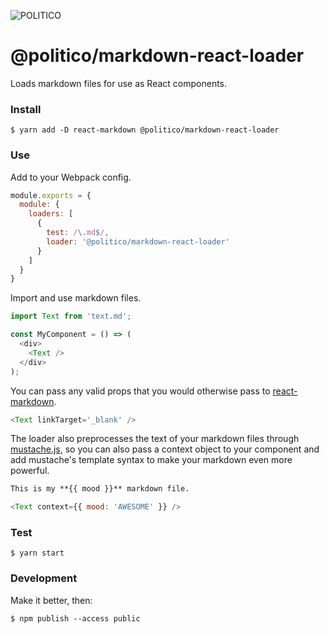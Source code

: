 ![POLITICO](https://rawgithub.com/The-Politico/src/master/images/logo/badge.png)

# @politico/markdown-react-loader

Loads markdown files for use as React components.

### Install

```
$ yarn add -D react-markdown @politico/markdown-react-loader
```

### Use

Add to your Webpack config.

```javascript
module.exports = {
  module: {
    loaders: [
      {
        test: /\.md$/,
        loader: '@politico/markdown-react-loader'
      }
    ]
  }
}
```

Import and use markdown files.

```javascript
import Text from 'text.md';

const MyComponent = () => (
  <div>
    <Text />
  </div>
);
```

You can pass any valid props that you would otherwise pass to [react-markdown](https://github.com/rexxars/react-markdown#options).

```javascript
<Text linkTarget='_blank' />
```

The loader also preprocesses the text of your markdown files through [mustache.js](https://github.com/janl/mustache.js), so you can also pass a context object to your component and add mustache's template syntax to make your markdown even more powerful.

```markdown
This is my **{{ mood }}** markdown file.
```

```javascript
<Text context={{ mood: 'AWESOME' }} />
```

### Test

```
$ yarn start
```

### Development

Make it better, then:

```
$ npm publish --access public
```
